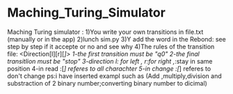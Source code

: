 # Maching_Turing_Simulator
Maching Turing simulator :
1)You write your own transitions in file.txt (manually or in the app) 
2)lunch sim.py
3)Y add the word in the Rebond:
see step by step if it accepte or no and see why 
4)The rules of the transition file:
<name of transition><Read><Change><Direction[l][r][*]><Next transition>
1-the first transition must be "q0"
2-the final transitlion must be "stop"
3-direction l: for left , r:for right ,*:stay in same position
4-in read :[*] referes to all charachter 
5-in change :[*] referes to don't change
ps:i have inserted exampl such as (Add ,multiply,division and substraction of 2 binary number;converting binary number to dicimal)
